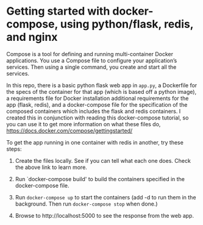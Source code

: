 # Getting started with docker-compose, using python/flask, redis, and nginx

Compose is a tool for defining and running multi-container Docker applications. You use a Compose file to configure your application’s services. Then using a single command, you create and start all the services.

In this repo, there is a basic python flask web app in `app.py`, a Dockerfile for the specs of the container for that app (which is based off a python image), a requirements file for Docker installation additional requirements for the app (flask, redis), and a docker-compose file for the specification of the composed containers which includes the flask and redis containers. I created this in conjunction with reading this docker-compose tutorial, so you can use it to get more information on what these files do, https://docs.docker.com/compose/gettingstarted/

To get the app running in one container with redis in another, try these steps:

1. Create the files locally. See if you can tell what each one does. Check the above link to learn more.

1. Run `docker-compose build' to build the containers specified in the docker-compose file.

1. Run `docker-compose up` to start the containers (add -d to run them in the background. Then run `docker-compose stop` when done.)  

1. Browse to http://localhost:5000 to see the response from the web app. 
